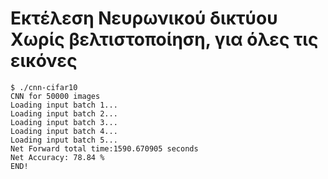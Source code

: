# Εκτέλεση Νευρωνικού δικτύου Χωρίς βελτιστοποίηση, για όλες τις εικόνες

```
$ ./cnn-cifar10 
CNN for 50000 images
Loading input batch 1...
Loading input batch 2...
Loading input batch 3...
Loading input batch 4...
Loading input batch 5...
Net Forward total time:1590.670905 seconds
Net Accuracy: 78.84 % 
END!
```

